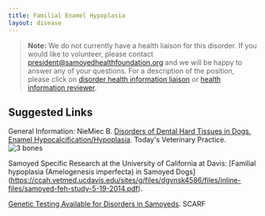 ```yaml
---
title: Familial Enamel Hypoplasia
layout: disease
---
```


> **Note:** We do not currently have a health liaison for this disorder.
> If you would like to volunteer, please contact
> [president@samoyedhealthfoundation.org](mailto:president@samoyedhealthfoundation.org?subject=Questions%20about%20becoming%20a%20Health%20Information%20Liaison%20or%20Reviewer)
> and we will be happy to answer any of your questions.
> For a description of the position, please click on
> [disorder health information liaison](/become-a-health-information-liaison)
> or
> [health information reviewer](/become-a-health-information-reviewer).

## Suggested Links

General Information: NieMiec B. [Disorders of Dental Hard Tissues in Dogs. Enamel Hypocalcification/Hypoplasia](https://todaysveterinarypractice.com/disorders-of-dental-hard-tissues-in-dogs). Today's Veterinary Practice.![3 bones](/img/3-bones.gif)

Samoyed Specific Research at the University of California at Davis: [Familial hypoplasia (Amelogenesis imperfecta) in Samoyed Dogs] (https://ccah.vetmed.ucdavis.edu/sites/g/files/dgvnsk4586/files/inline-files/samoyed-feh-study-5-19-2014.pdf).

[Genetic Testing Available for Disorders in Samoyeds](/diseases/genetic-disorders/). SCARF
